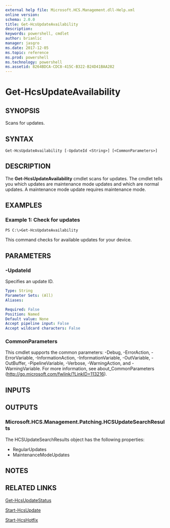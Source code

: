 ```yaml
---
external help file: Microsoft.HCS.Management.dll-Help.xml
online version: 
schema: 2.0.0
title: Get-HcsUpdateAvailability
description: 
keywords: powershell, cmdlet
author: brianlic
manager: jasgro
ms.date: 2017-12-05
ms.topic: reference
ms.prod: powershell
ms.technology: powershell
ms.assetid: 8264BDCA-CDC8-415C-B322-B24D41BAA282
---
```


# Get-HcsUpdateAvailability

## SYNOPSIS
Scans for updates.

## SYNTAX

```
Get-HcsUpdateAvailability [-UpdateId <String>] [<CommonParameters>]
```

## DESCRIPTION
The **Get-HcsUpdateAvailability** cmdlet scans for updates.
The cmdlet tells you which updates are maintenance mode updates and which are normal updates.
A maintenance mode update requires maintenance mode.

## EXAMPLES

### Example 1: Check for updates
```
PS C:\>Get-HcsUpdateAvailability
```

This command checks for available updates for your device.

## PARAMETERS

### -UpdateId
Specifies an update ID.

```yaml
Type: String
Parameter Sets: (All)
Aliases: 

Required: False
Position: Named
Default value: None
Accept pipeline input: False
Accept wildcard characters: False
```

### CommonParameters
This cmdlet supports the common parameters: -Debug, -ErrorAction, -ErrorVariable, -InformationAction, -InformationVariable, -OutVariable, -OutBuffer, -PipelineVariable, -Verbose, -WarningAction, and -WarningVariable. For more information, see about_CommonParameters (http://go.microsoft.com/fwlink/?LinkID=113216).

## INPUTS

## OUTPUTS

### Microsoft.HCS.Management.Patching.HCSUpdateSearchResults
The HCSUpdateSearchResults object has the following properties:

- RegularUpdates 
- MaintenanceModeUpdates

## NOTES

## RELATED LINKS

[Get-HcsUpdateStatus](./Get-HcsUpdateStatus.md)

[Start-HcsUpdate](./Start-HcsUpdate.md)

[Start-HcsHotfix](./Start-HcsHotfix.md)

